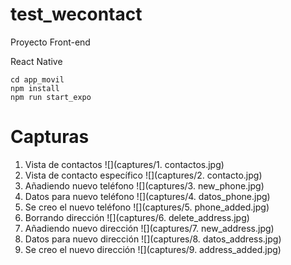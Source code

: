 # test_wecontact

Proyecto Front-end

React Native

```
cd app_movil
npm install
npm run start_expo
```

# Capturas

1. Vista de contactos
   ![](captures/1. contactos.jpg)
2. Vista de contacto específico
   ![](captures/2. contacto.jpg)
3. Añadiendo nuevo teléfono
   ![](captures/3. new_phone.jpg)
4. Datos para nuevo teléfono
   ![](captures/4. datos_phone.jpg)
5. Se creo el nuevo teléfono
   ![](captures/5. phone_added.jpg)
6. Borrando dirección
   ![](captures/6. delete_address.jpg)
7. Añadiendo nuevo dirección
   ![](captures/7. new_address.jpg)
8. Datos para nuevo dirección
   ![](captures/8. datos_address.jpg)
9. Se creo el nuevo dirección
   ![](captures/9. address_added.jpg)
